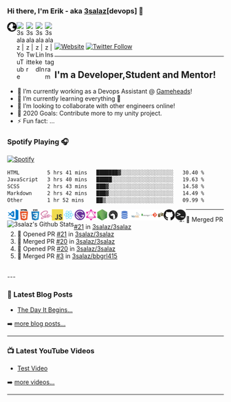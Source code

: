 ### Hi there, I'm Erik - aka [3salaz][website][devops] 👋

[<img align="left" alt="3salaz.com" width="22px" src="https://raw.githubusercontent.com/iconic/open-iconic/master/svg/globe.svg" />][website]
[<img align="left" alt="3salaz | YouTube" width="22px" src="https://cdn.jsdelivr.net/npm/simple-icons@v3/icons/youtube.svg" />][youtube]
[<img align="left" alt="3salaz | Twitter" width="22px" src="https://cdn.jsdelivr.net/npm/simple-icons@v3/icons/twitter.svg" />][twitter]
[<img align="left" alt="3salaz | LinkedIn" width="22px" src="https://cdn.jsdelivr.net/npm/simple-icons@v3/icons/linkedin.svg" />][linkedin]
[<img align="left" alt="3salaz | Instagram" width="22px" src="https://cdn.jsdelivr.net/npm/simple-icons@v3/icons/instagram.svg" />][instagram]
</br>
</br>

[![Website](https://img.shields.io/website?label=3salaz.com&style=for-the-badge&url=https%3A%2F%2F3salaz.com)](https://3salaz.com)
[![Twitter Follow](https://img.shields.io/twitter/follow/3salaz_dev?color=1DA1F2&logo=twitter&style=for-the-badge)](https://twitter.com/3salaz_dev)

---

## I'm a Developer,Student and Mentor!

- 🔭 I’m currently working as a Devops Assistant @ [Gameheads][gameheads/devops]!
- 🌱 I’m currently learning everything 🤣
- 👯 I’m looking to collaborate with other engineers online!
- 🥅 2020 Goals: Contribute more to my unity project.
- ⚡ Fun fact: ...

### Spotify Playing 🎧

[![Spotify](https://novatorem-one-navy.vercel.app/api/spotify)](https://open.spotify.com/user/3salaz)

<!--START_SECTION:waka-->
```text
HTML         5 hrs 41 mins   ███████▓░░░░░░░░░░░░░░░░░   30.40 % 
JavaScript   3 hrs 40 mins   █████░░░░░░░░░░░░░░░░░░░░   19.63 % 
SCSS         2 hrs 43 mins   ███▓░░░░░░░░░░░░░░░░░░░░░   14.58 % 
Markdown     2 hrs 42 mins   ███▓░░░░░░░░░░░░░░░░░░░░░   14.49 % 
Other        1 hr 52 mins    ██▒░░░░░░░░░░░░░░░░░░░░░░   09.99 % 
```
<!--END_SECTION:waka-->

[<img align="left" alt="Visual Studio Code" width="26px" src="https://raw.githubusercontent.com/github/explore/80688e429a7d4ef2fca1e82350fe8e3517d3494d/topics/visual-studio-code/visual-studio-code.png" />][webdevplaylist]
[<img align="left" alt="HTML5" width="26px" src="https://raw.githubusercontent.com/github/explore/80688e429a7d4ef2fca1e82350fe8e3517d3494d/topics/html/html.png" />][webdevplaylist]
[<img align="left" alt="CSS3" width="26px" src="https://raw.githubusercontent.com/github/explore/80688e429a7d4ef2fca1e82350fe8e3517d3494d/topics/css/css.png" />][cssplaylist]
[<img align="left" alt="Sass" width="26px" src="https://raw.githubusercontent.com/github/explore/80688e429a7d4ef2fca1e82350fe8e3517d3494d/topics/sass/sass.png" />][cssplaylist]
[<img align="left" alt="JavaScript" width="26px" src="https://raw.githubusercontent.com/github/explore/80688e429a7d4ef2fca1e82350fe8e3517d3494d/topics/javascript/javascript.png" />][jsplaylist]
[<img align="left" alt="React" width="26px" src="https://raw.githubusercontent.com/github/explore/80688e429a7d4ef2fca1e82350fe8e3517d3494d/topics/react/react.png" />][reactplaylist]
[<img align="left" alt="Gatsby" width="26px" src="https://raw.githubusercontent.com/github/explore/e94815998e4e0713912fed477a1f346ec04c3da2/topics/gatsby/gatsby.png" />][webdevplaylist]
[<img align="left" alt="GraphQL" width="26px" src="https://raw.githubusercontent.com/github/explore/80688e429a7d4ef2fca1e82350fe8e3517d3494d/topics/graphql/graphql.png" />][webdevplaylist]
[<img align="left" alt="Node.js" width="26px" src="https://raw.githubusercontent.com/github/explore/80688e429a7d4ef2fca1e82350fe8e3517d3494d/topics/nodejs/nodejs.png" />][webdevplaylist]
[<img align="left" alt="Deno" width="26px" src="https://raw.githubusercontent.com/github/explore/361e2821e2dea67711cde99c9c40ed357061cf27/topics/deno/deno.png" />][webdevplaylist]
[<img align="left" alt="SQL" width="26px" src="https://raw.githubusercontent.com/github/explore/80688e429a7d4ef2fca1e82350fe8e3517d3494d/topics/sql/sql.png" />][webdevplaylist]
[<img align="left" alt="MySQL" width="26px" src="https://raw.githubusercontent.com/github/explore/80688e429a7d4ef2fca1e82350fe8e3517d3494d/topics/mysql/mysql.png" />][webdevplaylist]
[<img align="left" alt="MongoDB" width="26px" src="https://raw.githubusercontent.com/github/explore/80688e429a7d4ef2fca1e82350fe8e3517d3494d/topics/mongodb/mongodb.png" />][webdevplaylist]
[<img align="left" alt="Git" width="26px" src="https://raw.githubusercontent.com/github/explore/80688e429a7d4ef2fca1e82350fe8e3517d3494d/topics/git/git.png" />][webdevplaylist]
[<img align="left" alt="GitHub" width="26px" src="https://raw.githubusercontent.com/github/explore/78df643247d429f6cc873026c0622819ad797942/topics/github/github.png" />][webdevplaylist]
[<img align="left" alt="Terminal" width="26px" src="https://raw.githubusercontent.com/github/explore/80688e429a7d4ef2fca1e82350fe8e3517d3494d/topics/terminal/terminal.png" />][webdevplaylist]


---

<img align="left" alt="3salaz's Github Stats" src="https://github-readme-stats-nine-steel.vercel.app/api?username=3salaz&show_icons=true&hide_border=true" />

<!--START_SECTION:activity-->
1. 🎉 Merged PR [#21](https://github.com/3salaz/3salaz/pull/21) in [3salaz/3salaz](https://github.com/3salaz/3salaz)
2. 💪 Opened PR [#21](https://github.com/3salaz/3salaz/pull/21) in [3salaz/3salaz](https://github.com/3salaz/3salaz)
3. 🎉 Merged PR [#20](https://github.com/3salaz/3salaz/pull/20) in [3salaz/3salaz](https://github.com/3salaz/3salaz)
4. 💪 Opened PR [#20](https://github.com/3salaz/3salaz/pull/20) in [3salaz/3salaz](https://github.com/3salaz/3salaz)
5. 🎉 Merged PR [#3](https://github.com/3salaz/bbgrl415/pull/3) in [3salaz/bbgrl415](https://github.com/3salaz/bbgrl415)
<!--END_SECTION:activity-->

<br>
---

### 📕 Latest Blog Posts
<!-- BLOG-POST-LIST:START -->
- [The Day It Begins…](https://medium.com/@3salaz.dev/the-day-it-begins-4d359c19c5?source=rss-360bffa70f7a------2)
<!-- BLOG-POST-LIST:END -->

➡️ [more blog posts...](https://3salaz.com)

---

### 📺 Latest YouTube Videos

<!-- YOUTUBE:START -->
- [Test Video](https://www.youtube.com/watch?v=g4CvXOleLkk)
<!-- YOUTUBE:END -->

➡️ [more videos...](https://youtube.com/3salaz)

---

[website]: https://3salaz.com
[twitter]: https://twitter.com/esalaz415
[youtube]: https://www.youtube.com/channel/UC2vDII5z-Ym-cD5DacIyQwA/videos?view_as=subscriber
[instagram]: https://instagram.com/3salaz.dev
[linkedin]: https://www.linkedin.com/in/esalaz/
[gameheads/devops]: https://gameheadsoakland.org/dev-ops
[webdevplaylist]: https://www.youtube.com/playlist?list=PLkwxH9e_vrAJ0WbEsFA9W3I1W-g_BTsbt
[jsplaylist]: https://www.youtube.com/playlist?list=PLkwxH9e_vrALRJKu7wfXby3MKeflhTu6B
[cssplaylist]: https://www.youtube.com/playlist?list=PLkwxH9e_vrALSdvZuEh6gqQdmDoDIoqz4
[reactplaylist]: https://www.youtube.com/playlist?list=PLkwxH9e_vrAK4TdffpxKY3QGyHCpxFcQ0
